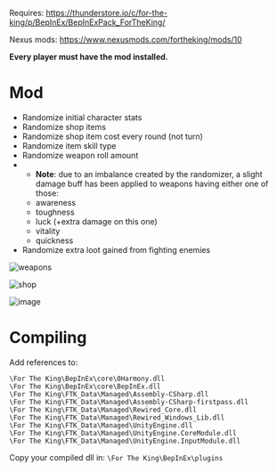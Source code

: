 Requires: https://thunderstore.io/c/for-the-king/p/BepInEx/BepInExPack_ForTheKing/

Nexus mods: https://www.nexusmods.com/fortheking/mods/10

__Every player must have the mod installed.__

# Mod
* Randomize initial character stats
* Randomize shop items
* Randomize shop item cost every round (not turn)
* Randomize item skill type
* Randomize weapon roll amount
* * **Note**: due to an imbalance created by the randomizer, a slight damage buff has been applied to weapons having either one of those:
  * awareness
  * toughness
  * luck (+extra damage on this one)
  * vitality
  * quickness
* Randomize extra loot gained from fighting enemies

![weapons](https://github.com/user-attachments/assets/7fd856e2-9730-4287-863a-68b77cb3b6f8)

![shop](https://github.com/user-attachments/assets/3656cfbf-5632-4fad-b73a-5b37af5c2c8b)

![image](https://github.com/user-attachments/assets/641e3b7f-2119-40a9-8598-c1d0804e0c18)

# Compiling

Add references to:
```
\For The King\BepInEx\core\0Harmony.dll
\For The King\BepInEx\core\BepInEx.dll
\For The King\FTK_Data\Managed\Assembly-CSharp.dll
\For The King\FTK_Data\Managed\Assembly-CSharp-firstpass.dll
\For The King\FTK_Data\Managed\Rewired_Core.dll
\For The King\FTK_Data\Managed\Rewired_Windows_Lib.dll
\For The King\FTK_Data\Managed\UnityEngine.dll
\For The King\FTK_Data\Managed\UnityEngine.CoreModule.dll
\For The King\FTK_Data\Managed\UnityEngine.InputModule.dll
```

Copy your compiled dll in:
``\For The King\BepInEx\plugins``
